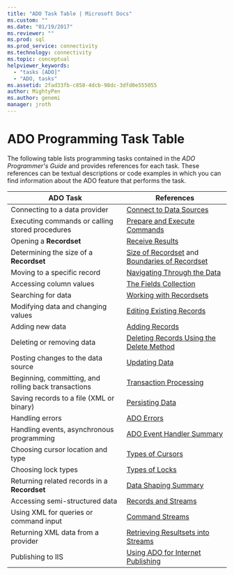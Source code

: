 ```yaml
---
title: "ADO Task Table | Microsoft Docs"
ms.custom: ""
ms.date: "01/19/2017"
ms.reviewer: ""
ms.prod: sql
ms.prod_service: connectivity
ms.technology: connectivity
ms.topic: conceptual
helpviewer_keywords:
  - "tasks [ADO]"
  - "ADO, tasks"
ms.assetid: 2fad33fb-c858-4dcb-98dc-3dfd0e555055
author: MightyPen
ms.author: genemi
manager: jroth
---
```

# ADO Programming Task Table
The following table lists programming tasks contained in the *ADO Programmer's Guide* and provides references for each task. These references can be textual descriptions or code examples in which you can find information about the ADO feature that performs the task.

|ADO Task|References|
|--------------|----------------|
|Connecting to a data provider|[Connect to Data Sources](../../ado/guide/data/connecting-to-data-sources.md)|
|Executing commands or calling stored procedures|[Prepare and Execute Commands](../../ado/guide/data/preparing-and-executing-commands.md)|
|Opening a **Recordset**|[Receive Results](../../ado/guide/data/receiving-results.md)|
|Determining the size of a **Recordset**|[Size of Recordset](../../ado/guide/data/current-record-and-size-of-recordset.md) and [Boundaries of Recordset](../../ado/guide/data/boundaries-of-a-recordset.md)|
|Moving to a specific record|[Navigating Through the Data](../../ado/guide/data/navigating-through-data.md)|
|Accessing column values|[The Fields Collection](../../ado/guide/data/the-fields-collection.md)|
|Searching for data|[Working with Recordsets](../../ado/guide/data/working-with-recordsets.md)|
|Modifying data and changing values|[Editing Existing Records](../../ado/guide/data/editing-existing-records.md)|
|Adding new data|[Adding Records](../../ado/guide/data/adding-records.md)|
|Deleting or removing data|[Deleting Records Using the Delete Method](../../ado/guide/data/deleting-records-using-the-delete-method.md)|
|Posting changes to the data source|[Updating Data](../../ado/guide/data/updating-data.md)|
|Beginning, committing, and rolling back transactions|[Transaction Processing](../../ado/guide/data/transaction-processing.md)|
|Saving records to a file (XML or binary)|[Persisting Data](../../ado/guide/data/persisting-data.md)|
|Handling errors|[ADO Errors](../../ado/guide/data/ado-errors.md)|
|Handling events, asynchronous programming|[ADO Event Handler Summary](../../ado/guide/data/ado-event-handler-summary.md)|
|Choosing cursor location and type|[Types of Cursors](../../ado/guide/data/types-of-cursors-ado.md)|
|Choosing lock types|[Types of Locks](../../ado/guide/data/types-of-locks.md)|
|Returning related records in a **Recordset**|[Data Shaping Summary](../../ado/guide/data/data-shaping-overview.md)|
|Accessing semi-structured data|[Records and Streams](../../ado/guide/data/records-and-streams.md)|
|Using XML for queries or command input|[Command Streams](../../ado/guide/data/command-streams.md)|
|Returning XML data from a provider|[Retrieving Resultsets into Streams](../../ado/guide/data/retrieving-resultsets-into-streams.md)|
|Publishing to IIS|[Using ADO for Internet Publishing](../../ado/guide/data/using-ado-for-internet-publishing.md)|
